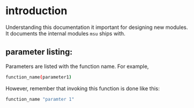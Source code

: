
# introduction

Understanding this documentation it important for designing new modules. It documents the internal modules `msu` ships with.


## parameter listing:

Parameters are listed with the function name. For example,

```bash
function_name(parameter1)
```

However, remember that invoking this function is done like this:

```bash
function_name "paramter 1"
```
